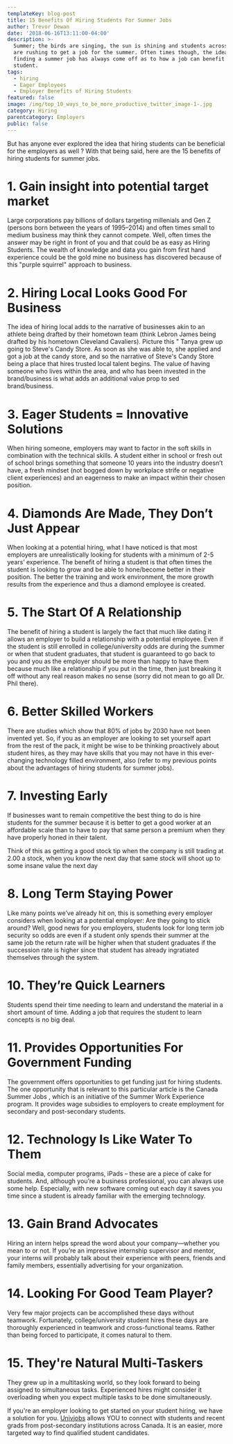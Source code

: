 ```yaml
---
templateKey: blog-post
title: 15 Benefits Of Hiring Students For Summer Jobs
author: Trevor Dewan
date: '2018-06-16T13:11:00-04:00'
description: >-
  Summer; the birds are singing, the sun is shining and students across Canada
  are rushing to get a job for the summer. Often times though, the idea of
  finding a summer job has always come off as to how a job can benefit a
  student.
tags:
  - hiring
  - Eager Employees
  - Employer Benefits of Hiring Students
featured: false
image: /img/top_10_ways_to_be_more_productive_twitter_image-1-.jpg
category: Hiring
parentcategory: Employers
public: false
---
```

But has anyone ever explored the idea that hiring students can be beneficial for the employers as well ? With that being said, here are the 15 benefits of hiring students for summer jobs.

# 1. Gain insight into potential target market

Large corporations pay billions of dollars targeting millenials and Gen Z (persons born between the years of 1995–2014) and often times small to medium business may think they cannot compete. Well, often times the answer may be right in front of you and that could be as easy as Hiring Students. The wealth of knowledge and data you gain from first hand experience could be the gold mine no business has discovered because of this "purple squirrel" approach to business.

# 2. Hiring Local Looks Good For Business

The idea of hiring local adds to the narrative of businesses akin to an athlete being drafted by their hometown team (think Lebron James being drafted by his hometown Cleveland Cavaliers). Picture this " Tanya grew up going to Steve's Candy Store. As soon as she was able to, she applied and got a job at the candy store, and so the narrative of Steve's Candy Store being a place that hires trusted local talent begins. The value of having someone who lives within the area, and who has been invested in the brand/business is what adds an additional value prop to sed brand/business.

# 3. Eager Students = Innovative Solutions

When hiring someone, employers may want to factor in the soft skills in combination with the technical skills. A student either in school or fresh out of school brings something that someone 10 years into the industry doesn’t have, a fresh mindset (not bogged down by workplace strife or negative client experiences) and an eagerness to make an impact within their chosen position.

# 4. Diamonds Are Made, They Don’t Just Appear

When looking at a potential hiring, what I have noticed is that most employers are unrealistically looking for students with a minimum of 2-5 years’ experience. The benefit of hiring a student is that often times the student is looking to grow and be able to hone/become better in their position. The better the training and work environment, the more growth results from the experience and thus a diamond employee is created.

# 5. The Start Of A Relationship

The benefit of hiring a student is largely the fact that much like dating it allows an employer to build a relationship with a potential employee. Even if the student is still enrolled in college/university odds are during the summer or when that student graduates, that student is guaranteed to go back to you and you as the employer should be more than happy to have them because much like a relationship if you put in the time, then just breaking it off without any real reason makes no sense (sorry did not mean to go all Dr. Phil there).

# 6. Better Skilled Workers

There are studies which show that 80% of jobs by 2030 have not been invented yet. So, if you as an employer are looking to set yourself apart from the rest of the pack, it might be wise to be thinking proactively about student hires, as they may have skills that you may not have in this ever-changing technology filled environment, also (refer to my previous points about the advantages of hiring students for summer jobs).

# 7. Investing Early

If businesses want to remain competitive the best thing to do is hire students for the summer because it is better to get a good worker at an affordable scale than to have to pay that same person a premium when they have properly honed in their talent.

Think of this as getting a good stock tip when the company is still trading at 2.00 a stock, when you know the next day that same stock will shoot up to some insane value the next day

# 8. Long Term Staying Power

Like many points we’ve already hit on, this is something every employer considers when looking at a potential employer: Are they going to stick around? Well, good news for you employers, students look for long term job security so odds are even if a student only spends their summer at the same job the return rate will be higher when that student graduates if the succession rate is higher since that student has already ingratiated themselves through the system.

# 10. They’re Quick Learners

Students spend their time needing to learn and understand the material in a short amount of time. Adding a job that requires the student to learn concepts is no big deal.

# 11. Provides Opportunities For Government Funding

The government offers opportunities to get funding just for hiring students. The one opportunity that is relevant to this particular article is the Canada Summer Jobs , which is an initiative of the Summer Work Experience program. It provides wage subsidies to employers to create employment for secondary and post-secondary students.

# 12. Technology Is Like Water To Them

Social media, computer programs, iPads – these are a piece of cake for students. And, although you’re a business professional, you can always use some help. Especially, with new software coming out each day it saves you time since a student is already familiar with the emerging technology.

# 13. Gain Brand Advocates

Hiring an intern helps spread the word about your company—whether you mean to or not. If you’re an impressive internship supervisor and mentor, your interns will probably talk about their experience with peers, friends and family members, essentially advertising for your organization.

# 14. Looking For Good Team Player? 

Very few major projects can be accomplished these days without teamwork. Fortunately, college/university student hires these days are thoroughly experienced in teamwork and cross-functional teams. Rather than being forced to participate, it comes natural to them.

# 15. They're Natural Multi-Taskers

They grew up in a multitasking world, so they look forward to being assigned to simultaneous tasks. Experienced hires might consider it overloading when you expect multiple tasks to be done simultaneously.

If you're an employer looking to get started on your student hiring, we have a solution for you. [Univjobs](https://univjobs.ca/employers) allows YOU to connect with students and recent grads from post-secondary institutions across Canada. It is an easier, more targeted way to find qualified student candidates.
